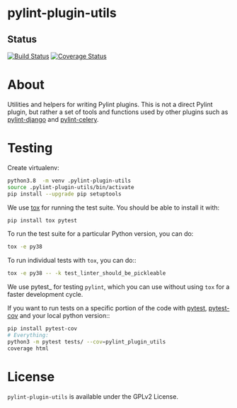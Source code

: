 # pylint-plugin-utils

## Status

[![Build Status](https://github.com/PyCQA/pylint/actions/workflows/ci.yaml/badge.svg?branch=master)](https://github.com/PyCQA/pylint/actions)
[![Coverage Status](https://coveralls.io/repos/github/PyCQA/pylint-plugin-utils/badge.svg?branch=master)](https://coveralls.io/github/PyCQA/pylint-plugin-utils?branch=master)

# About

Utilities and helpers for writing Pylint plugins. This is not a direct Pylint plugin, but rather a set of tools and functions used by other plugins such as [pylint-django](https://github.com/PyCQA/pylint-django) and [pylint-celery](https://github.com/PyCQA/pylint-celery).

# Testing
Create virtualenv:
```bash
python3.8  -m venv .pylint-plugin-utils
source .pylint-plugin-utils/bin/activate
pip install --upgrade pip setuptools
```

We use [tox](https://tox.readthedocs.io/en/latest/) for running the test suite. You should be able to install it with:
```bash
pip install tox pytest
```

To run the test suite for a particular Python version, you can do:
```bash
tox -e py38
```

To run individual tests with ``tox``, you can do::
```bash
tox -e py38 -- -k test_linter_should_be_pickleable
```

We use pytest_ for testing ``pylint``, which you can use without using ``tox`` for a faster development cycle.

If you want to run tests on a specific portion of the code with [pytest](https://docs.pytest.org/en/latest/), [pytest-cov](https://pypi.org/project/pytest-cov/) and your local python version::
```bash
pip install pytest-cov
# Everything:
python3 -m pytest tests/ --cov=pylint_plugin_utils
coverage html
```

# License

`pylint-plugin-utils` is available under the GPLv2 License.
